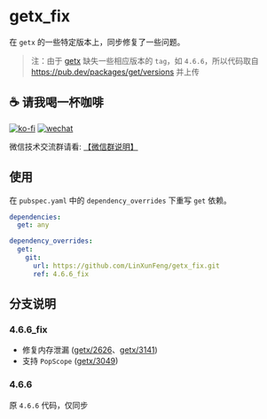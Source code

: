 # getx_fix

在 `getx` 的一些特定版本上，同步修复了一些问题。

> 注：由于 [getx](https://github.com/jonataslaw/getx) 缺失一些相应版本的 `tag`，如  `4.6.6`，所以代码取自 https://pub.dev/packages/get/versions 并上传

## ☕ 请我喝一杯咖啡

[![ko-fi](https://ko-fi.com/img/githubbutton_sm.svg)](https://ko-fi.com/T6T4JKVRP) [![wechat](https://img.shields.io/static/v1?label=WeChat&message=微信收款码&color=brightgreen&style=for-the-badge&logo=WeChat)](https://cdn.jsdelivr.net/gh/FullStackAction/PicBed@resource20220417121922/image/202303181116760.jpeg)

微信技术交流群请看: [【微信群说明】](https://mp.weixin.qq.com/s/JBbMstn0qW6M71hh-BRKzw)

## 使用

在 `pubspec.yaml` 中的 `dependency_overrides` 下重写 `get` 依赖。

```yaml
dependencies:
  get: any

dependency_overrides:
  get:
    git:
      url: https://github.com/LinXunFeng/getx_fix.git
      ref: 4.6.6_fix
```

## 分支说明
### 4.6.6_fix

- 修复内存泄漏 ([getx/2626](https://github.com/jonataslaw/getx/pull/2626)、[getx/3141](https://github.com/jonataslaw/getx/pull/3141))
- 支持 `PopScope` ([getx/3049](https://github.com/jonataslaw/getx/pull/3049))

### 4.6.6
原 `4.6.6` 代码，仅同步
